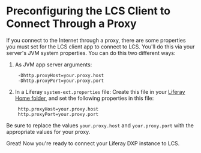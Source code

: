 # Preconfiguring the LCS Client to Connect Through a Proxy [](id=preconfiguring-the-lcs-client-to-connect-through-a-proxy)

If you connect to the Internet through a proxy, there are some properties you 
must set for the LCS client app to connect to LCS. You'll do this via your 
server's JVM system properties. You can do this two different ways:

1. As JVM app server arguments:

        -Dhttp.proxyHost=your.proxy.host
        -Dhttp.proxyPort=your.proxy.port

2. In a Liferay `system-ext.properties` file: Create this file in your 
   [Liferay Home folder](/discover/deployment/-/knowledge_base/7-0/installing-liferay-portal#liferay-home), 
   and set the following properties in this file: 

        http.proxyHost=your.proxy.host
        http.proxyPort=your.proxy.port

Be sure to replace the values `your.proxy.host` and `your.proxy.port` with the 
appropriate values for your proxy. 

Great! Now you're ready to connect your Liferay DXP instance to LCS. 

<!-- 
If you connect to the web through a proxy, there are some properties you need to 
set inside the LCS client app's WAR file before it deploys. If you downloaded a 
Liferay DXP bundle, this means that you should set these properties prior to 
starting your bundle for the first time. Starting the bundle automatically 
deploys the LCS client app. Not all is lost though if you've already started 
your bundle: you can download the client app from 
[here in the Liferay Marketplace](https://web.liferay.com/marketplace/-/mp/application/71774947), 
make your changes in its WAR file, and redeploy it. 

If you used Liferay Marketplace to download the client app, then you can find 
the WAR file inside the app's LPKG file that downloaded to your machine from 
Marketplace. If you downloaded a Liferay DXP bundle, then you can find the LCS 
client's WAR file in the bundle's `[Liferay_Home]/deploy` folder prior to 
starting the bundle for the first time. In either case, the client's WAR file is 
named `lcs-portlet-[version].war`. 

To preconfigure the LCS client app to connect through your proxy, you must set 
some properties in the client's `portlet-ext.properties` file. Follow these 
steps to do so: 

1. In the LCS client's WAR file, open the 
   `WEB-INF/classes/portlet-ext.properties` file.

2. To connect to LCS through a proxy, add the following properties at the end of 
   `portlet-ext.properties` and set them to the appropriate values for your 
   proxy: 
   
        proxy.host.name=
        proxy.host.port=

    If your proxy uses authentication, you should also add the following 
    properties and set them to the appropriate values for your proxy.

        proxy.host.login=
        proxy.host.password=

3. Update the LCS client WAR with the modified `portlet-ext.properties` file.

4. Deploy the LCS client WAR or redeploy it if it's already deployed. 

Great! Now you're ready to connect your Liferay DXP instance to LCS. 
-->